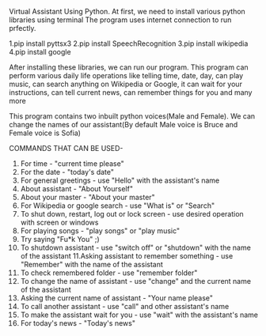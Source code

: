 Virtual Assistant Using Python.
At first, we need to install various python libraries using terminal
The program uses internet connection to run prfectly.

1.pip install pyttsx3
2.pip install SpeechRecognition
3.pip install wikipedia
4.pip install google

After installing these libraries, we can run our program.
This program can perform various daily life operations like telling time, date, day, can play music, can search anything on Wikipedia or Google, it can wait for your instructions, can tell current news, can remember things for you and many more

This program contains two inbuilt python voices(Male and Female).
We can change the names of our assistant(By default Male voice is Bruce and Female voice is Sofia)

COMMANDS THAT CAN BE USED-
1. For time - "current time please"
2. For the date - "today's date"
3. For general greetings - use "Hello" with the assistant's name
4. About assistant - "About Yourself"
5. About your master - "About your master"
6. For Wikipedia or google search - use "What is" or "Search"
7. To shut down, restart, log out or lock screen - use desired operation with screen or windows
8. For playing songs - "play songs" or "play music"
9. Try saying "Fu*k You" ;)
10. To shutdown assistant - use "switch off" or "shutdown" with the name of the assistant
11.Asking assistant to remember something - use "Remember" with the name of the assistant
12. To check remembered folder - use "remember folder"
13. To change the name of assistant - use "change" and the current name of the assistant
14. Asking the current name of assistant - "Your name please"
15. To call another assistant - use "call" and other assistant's name
16. To make the assistant wait for you - use "wait" with the assistant's name
17. For today's news - "Today's news"

